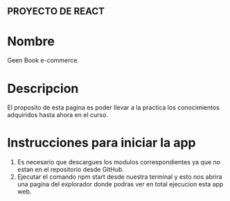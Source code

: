 ## PROYECTO DE REACT

# Nombre

Geen Book e-commerce.

# Descripcion

El proposito de esta pagina es poder llevar a la practica los conocimientos adquiridos hasta ahora en el curso.

# Instrucciones para iniciar la app

1. Es necesario que descargues los modulos correspondientes ya que no estan en el repositorio desde GitHub.
2. Ejecutar el comando npm start desde nuestra terminal y esto nos abrira una pagina del explorador donde podras ver en total ejecucion esta app web.
